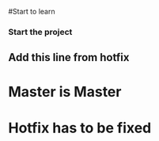 #Start to learn 
### Start the project
## Add this line from hotfix
# Master is Master
# Hotfix has to be fixed
